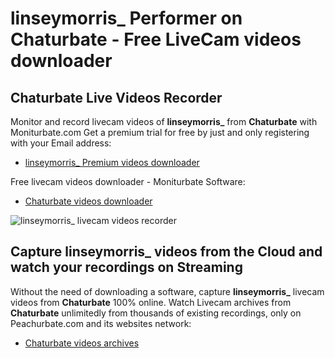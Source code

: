# linseymorris_ Performer on Chaturbate - Free LiveCam videos downloader

## Chaturbate Live Videos Recorder

Monitor and record livecam videos of **linseymorris_** from **Chaturbate** with Moniturbate.com
Get a premium trial for free by just and only registering with your Email address:
* [linseymorris_ Premium videos downloader](https://moniturbate.com/request-demo-licence-key.html)

Free livecam videos downloader - Moniturbate Software:
* [Chaturbate videos downloader](https://moniturbate.com/moniturbate-download-software.html)

![linseymorris_ livecam videos recorder](https://peachurnet.com/templates/moniturbate-software.png)


## Capture linseymorris_ videos from the Cloud and watch your recordings on Streaming

Without the need of downloading a software, capture **linseymorris_** livecam videos from **Chaturbate** 100% online.
Watch Livecam archives from **Chaturbate** unlimitedly from thousands of existing recordings, only on Peachurbate.com and its websites network:
* [Chaturbate videos archives](https://peachurnet.com/)